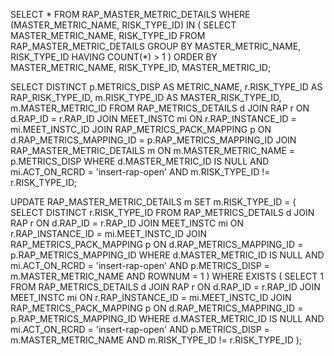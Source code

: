 SELECT *
FROM RAP_MASTER_METRIC_DETAILS
WHERE (MASTER_METRIC_NAME, RISK_TYPE_ID) IN (
    SELECT MASTER_METRIC_NAME, RISK_TYPE_ID
    FROM RAP_MASTER_METRIC_DETAILS
    GROUP BY MASTER_METRIC_NAME, RISK_TYPE_ID
    HAVING COUNT(*) > 1
)
ORDER BY MASTER_METRIC_NAME, RISK_TYPE_ID, MASTER_METRIC_ID;



SELECT DISTINCT 
    p.METRICS_DISP AS METRIC_NAME,
    r.RISK_TYPE_ID AS RAP_RISK_TYPE_ID,
    m.RISK_TYPE_ID AS MASTER_RISK_TYPE_ID,
    m.MASTER_METRIC_ID
FROM RAP_METRICS_DETAILS d
JOIN RAP r ON d.RAP_ID = r.RAP_ID
JOIN MEET_INSTC mi ON r.RAP_INSTANCE_ID = mi.MEET_INSTC_ID
JOIN RAP_METRICS_PACK_MAPPING p ON d.RAP_METRICS_MAPPING_ID = p.RAP_METRICS_MAPPING_ID
JOIN RAP_MASTER_METRIC_DETAILS m ON m.MASTER_METRIC_NAME = p.METRICS_DISP
WHERE d.MASTER_METRIC_ID IS NULL
  AND mi.ACT_ON_RCRD = 'insert-rap-open'
  AND m.RISK_TYPE_ID != r.RISK_TYPE_ID;


UPDATE RAP_MASTER_METRIC_DETAILS m
SET m.RISK_TYPE_ID = (
    SELECT DISTINCT r.RISK_TYPE_ID
    FROM RAP_METRICS_DETAILS d
    JOIN RAP r ON d.RAP_ID = r.RAP_ID
    JOIN MEET_INSTC mi ON r.RAP_INSTANCE_ID = mi.MEET_INSTC_ID
    JOIN RAP_METRICS_PACK_MAPPING p ON d.RAP_METRICS_MAPPING_ID = p.RAP_METRICS_MAPPING_ID
    WHERE d.MASTER_METRIC_ID IS NULL
      AND mi.ACT_ON_RCRD = 'insert-rap-open'
      AND p.METRICS_DISP = m.MASTER_METRIC_NAME
      AND ROWNUM = 1
)
WHERE EXISTS (
    SELECT 1
    FROM RAP_METRICS_DETAILS d
    JOIN RAP r ON d.RAP_ID = r.RAP_ID
    JOIN MEET_INSTC mi ON r.RAP_INSTANCE_ID = mi.MEET_INSTC_ID
    JOIN RAP_METRICS_PACK_MAPPING p ON d.RAP_METRICS_MAPPING_ID = p.RAP_METRICS_MAPPING_ID
    WHERE d.MASTER_METRIC_ID IS NULL
      AND mi.ACT_ON_RCRD = 'insert-rap-open'
      AND p.METRICS_DISP = m.MASTER_METRIC_NAME
      AND m.RISK_TYPE_ID != r.RISK_TYPE_ID
);

